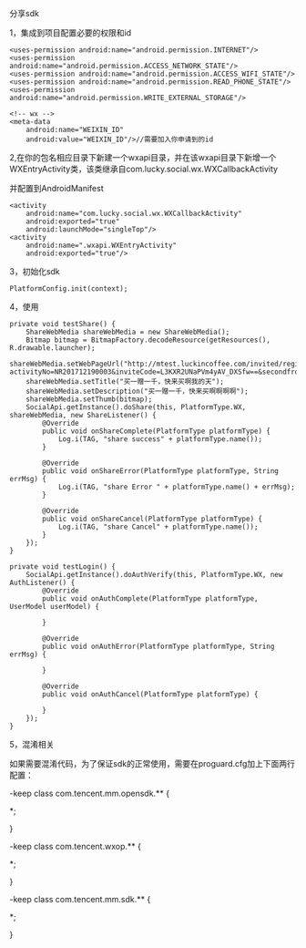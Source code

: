 分享sdk

1，集成到项目配置必要的权限和id

    <uses-permission android:name="android.permission.INTERNET"/>
    <uses-permission android:name="android.permission.ACCESS_NETWORK_STATE"/>
    <uses-permission android:name="android.permission.ACCESS_WIFI_STATE"/>
    <uses-permission android:name="android.permission.READ_PHONE_STATE"/>
    <uses-permission android:name="android.permission.WRITE_EXTERNAL_STORAGE"/>

    <!-- wx -->
    <meta-data
        android:name="WEIXIN_ID"
        android:value="WEIXIN_ID"/>//需要加入你申请到的id

2,在你的包名相应目录下新建一个wxapi目录，并在该wxapi目录下新增一个WXEntryActivity类，该类继承自com.lucky.social.wx.WXCallbackActivity

并配置到AndroidManifest

    <activity
        android:name="com.lucky.social.wx.WXCallbackActivity"
        android:exported="true"
        android:launchMode="singleTop"/>
    <activity
        android:name=".wxapi.WXEntryActivity"
        android:exported="true"/>

3，初始化sdk

    PlatformConfig.init(context);

4，使用

    private void testShare() {
        ShareWebMedia shareWebMedia = new ShareWebMedia();
        Bitmap bitmap = BitmapFactory.decodeResource(getResources(), R.drawable.launcher);
        shareWebMedia.setWebPageUrl("http://mtest.luckincoffee.com/invited/register?activityNo=NR201712190003&inviteCode=L3KXR2UNaPVm4yAV_DXSfw==&secondfrom=1&title=%E4%B9%B0%E4%B8%80%E8%B5%A0%E4%B8%80%E5%8D%83%EF%BC%8C%E5%BF%AB%E6%9D%A5%E4%B9%B0%E5%95%8A%E6%88%91%E7%9A%84%E5%A4%A9&timestamp=1526350259856");
        shareWebMedia.setTitle("买一赠一千，快来买啊我的天");
        shareWebMedia.setDescription("买一赠一千，快来买啊啊啊啊");
        shareWebMedia.setThumb(bitmap);
        SocialApi.getInstance().doShare(this, PlatformType.WX, shareWebMedia, new ShareListener() {
            @Override
            public void onShareComplete(PlatformType platformType) {
                Log.i(TAG, "share success" + platformType.name());
            }

            @Override
            public void onShareError(PlatformType platformType, String errMsg) {
                Log.i(TAG, "share Error " + platformType.name() + errMsg);
            }

            @Override
            public void onShareCancel(PlatformType platformType) {
                Log.i(TAG, "share Cancel" + platformType.name());
            }
        });
    }

    private void testLogin() {
        SocialApi.getInstance().doAuthVerify(this, PlatformType.WX, new AuthListener() {
            @Override
            public void onAuthComplete(PlatformType platformType, UserModel userModel) {

            }

            @Override
            public void onAuthError(PlatformType platformType, String errMsg) {

            }

            @Override
            public void onAuthCancel(PlatformType platformType) {

            }
        });
    }

5，混淆相关

如果需要混淆代码，为了保证sdk的正常使用，需要在proguard.cfg加上下面两行配置：

-keep class com.tencent.mm.opensdk.** {

*;

}

-keep class com.tencent.wxop.** {

*;

}

-keep class com.tencent.mm.sdk.** {

*;

}
